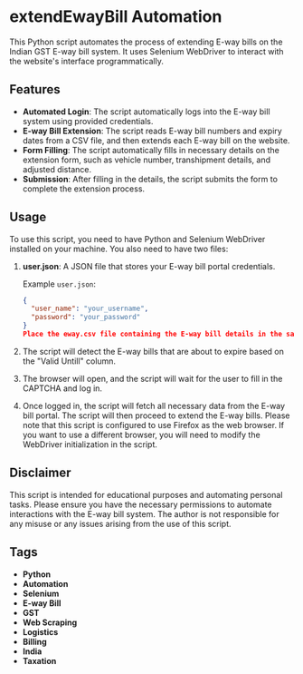 # extendEwayBill Automation

This Python script automates the process of extending E-way bills on the Indian GST E-way bill system. It uses Selenium WebDriver to interact with the website's interface programmatically.

## Features

- **Automated Login**: The script automatically logs into the E-way bill system using provided credentials.
- **E-way Bill Extension**: The script reads E-way bill numbers and expiry dates from a CSV file, and then extends each E-way bill on the website.
- **Form Filling**: The script automatically fills in necessary details on the extension form, such as vehicle number, transhipment details, and adjusted distance.
- **Submission**: After filling in the details, the script submits the form to complete the extension process.

## Usage

To use this script, you need to have Python and Selenium WebDriver installed on your machine. You also need to have two files:

1. **user.json**: A JSON file that stores your E-way bill portal credentials.

   Example `user.json`:
   ```json
   {
     "user_name": "your_username",
     "password": "your_password"
   }
   Place the eway.csv file containing the E-way bill details in the same directory as the script.
2. The script will detect the E-way bills that are about to expire based on the "Valid Untill" column.
3. The browser will open, and the script will wait for the user to fill in the CAPTCHA and log in.
4. Once logged in, the script will fetch all necessary data from the E-way bill portal.
The script will then proceed to extend the E-way bills.
Please note that this script is configured to use Firefox as the web browser. If you want to use a different browser, you will need to modify the WebDriver initialization in the script.


## Disclaimer

This script is intended for educational purposes and automating personal tasks. Please ensure you have the necessary permissions to automate interactions with the E-way bill system. The author is not responsible for any misuse or any issues arising from the use of this script.

## Tags

- **Python**
- **Automation**
- **Selenium**
- **E-way Bill**
- **GST**
- **Web Scraping**
- **Logistics**
- **Billing**
- **India**
- **Taxation**
